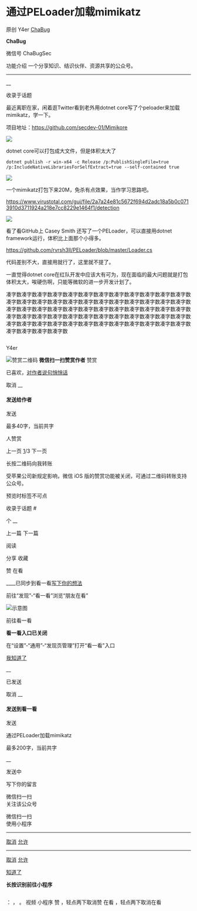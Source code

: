 #  通过PELoader加载mimikatz

原创 Y4er [ ChaBug ](javascript:void\(0\);)

**ChaBug** ![]()

微信号 ChaBugSec

功能介绍 一个分享知识、结识伙伴、资源共享的公众号。

____

__

收录于话题

最近离职在家，闲着逛Twitter看到老外用dotnet core写了个peloader来加载mimikatz，学一下。

项目地址：https://github.com/secdev-01/Mimikore

![](https://gitee.com/fuli009/images/raw/master/public/20210830180306.png)

dotnet core可以打包成大文件，但是体积太大了  

    
    
    dotnet publish -r win-x64 -c Release /p:PublishSingleFile=true /p:IncludeNativeLibrariesForSelfExtract=true --self-contained true

![](https://gitee.com/fuli009/images/raw/master/public/20210830180324.png)

一个mimikatz打包下来20M，免杀有点效果，当作学习思路吧。

https://www.virustotal.com/gui/file/2a7a24e81c5672f694d2adc18a5b0c0713910d3711924a218e7cc8229e1464f1/detection

![](https://gitee.com/fuli009/images/raw/master/public/20210830180325.png)



看了看GitHub上 Casey Smith 还写了一个PELoader，可以直接用dotnet framework运行，体积比上面那个小得多。

https://github.com/rvrsh3ll/PELoader/blob/master/Loader.cs

代码差别不大，直接用就行了，这里就不提了。

一直觉得dotnet core在红队开发中应该大有可为，现在面临的最大问题就是打包体积太大，唉硬伤啊，只能等微软的进一步开发计划了。

  

凑字数凑字数凑字数凑字数凑字数凑字数凑字数凑字数凑字数凑字数凑字数凑字数凑字数凑字数凑字数凑字数凑字数凑字数凑字数凑字数凑字数凑字数凑字数凑字数凑字数凑字数凑字数凑字数凑字数凑字数凑字数凑字数凑字数凑字数凑字数凑字数凑字数凑字数凑字数凑字数凑字数凑字数凑字数凑字数凑字数凑字数凑字数凑字数凑字数凑字数凑字数凑字数凑字数凑字数凑字数凑字数凑字数凑字数凑字数凑字数凑字数凑字数凑字数凑字数

![]()

Y4er

![赞赏二维码]() **微信扫一扫赞赏作者** 赞赏

已喜欢，[对作者说句悄悄话](javascript:;)

取消 __

#### 发送给作者

发送

最多40字，当前共字

[](javascript:;) 人赞赏

上一页 [1](javascript:;)/3 下一页

长按二维码向我转账

受苹果公司新规定影响，微信 iOS 版的赞赏功能被关闭，可通过二维码转账支持公众号。

预览时标签不可点

收录于话题 #

个 __

上一篇 下一篇

阅读

分享 收藏

赞 在看

____已同步到看一看[写下你的想法](javascript:;)

前往“发现”-“看一看”浏览“朋友在看”

![示意图](//res.wx.qq.com/mmbizwap/zh_CN/htmledition/images/pic/appmsg/pic_like_comment55871f.png)

前往看一看

**看一看入口已关闭**

在“设置”-“通用”-“发现页管理”打开“看一看”入口

[我知道了](javascript:;)

__

已发送

取消 __

####  发送到看一看

发送

通过PELoader加载mimikatz

最多200字，当前共字

__

发送中

写下你的留言

微信扫一扫  
关注该公众号

微信扫一扫  
使用小程序

****

[取消](javascript:void\(0\);) [允许](javascript:void\(0\);)

****

[取消](javascript:void\(0\);) [允许](javascript:void\(0\);)

[知道了](javascript:;)

**长按识别前往小程序**

![]()

： ， 。 视频 小程序 赞 ，轻点两下取消赞 在看 ，轻点两下取消在看

